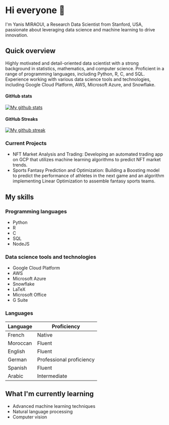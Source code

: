 # Hi everyone :wave:

I'm Yanis MIRAOUI, a Research Data Scientist from Stanford, USA, passionate about leveraging data science and machine learning to drive innovation.

## Quick overview

Highly motivated and detail-oriented data scientist with a strong background in statistics, mathematics, and computer science. Proficient in a range of programming languages, including Python, R, C, and SQL. Experience working with various data science tools and technologies, including Google Cloud Platform, AWS, Microsoft Azure, and Snowflake.

#### GitHub stats 

<a href="https://github.com/kanu-yanis/github-readme-stats">
<img align="center" src="https://github-readme-stats.anuraghazra1.vercel.app/api?username=kanu-yanis&show_icons=true&line_height=27&include_all_commits=true" alt="My github stats" />
</a>

#### GitHub Streaks

<a href="https://streak-stats.demolab.com/?user=kanu-yanis">
<img align="center" src="https://streak-stats.demolab.com/?user=kanu-yanis" alt="My github streak" />
</a>

### Current Projects

* NFT Market Analysis and Trading: Developing an automated trading app on GCP that utilizes machine learning algorithms to predict NFT market trends.
* Sports Fantasy Prediction and Optimization: Building a Boosting model to predict the performance of athletes in the next game and an algorithm implementing Linear Optimization to assemble fantasy sports teams.

## My skills 

### Programming languages

* Python
* R
* C
* SQL
* NodeJS

### Data science tools and technologies

* Google Cloud Platform
* AWS
* Microsoft Azure
* Snowflake
* LaTeX
* Microsoft Office
* G Suite

### Languages 

| Language      | Proficiency                                                               |
| ------------- | ------------------------------------------------------------------------- |
| French        | Native                                                                   |
| Moroccan      | Fluent                                                                   |
| English       | Fluent                                                                   |
| German        | Professional proficiency                                                 |
| Spanish       | Fluent                                                                   |
| Arabic        | Intermediate                                                             |

## What I'm currently learning 

* Advanced machine learning techniques
* Natural language processing
* Computer vision
